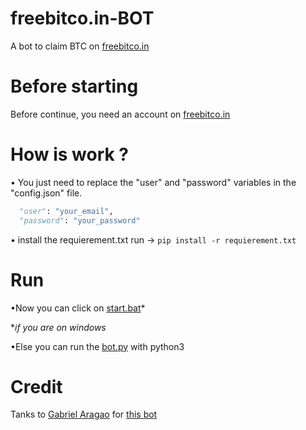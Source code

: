 # freebitco.in-BOT
A bot to claim BTC on [freebitco.in][1]

# Before starting
Before continue, you need an account on [freebitco.in][1]

# How is work ?

• You just need to replace the "user" and "password" variables in the "config.json" file.
```python
  "user": "your_email",
  "password": "your_password"
```
• install the requierement.txt
run -> `pip install -r requierement.txt`

# Run
•Now you can click on [start.bat][2]*

**if you are on windows*

•Else you can run the [bot.py][3] with python3

# Credit
Tanks to [Gabriel Aragao][4] for [this bot][5]



[1]: https://freebitco.in/?r=50019388
[2]: start.bat
[3]: bot.py
[4]: https://github.com/Gabriel-Aragao
[5]: https://github.com/Gabriel-Aragao/freebitcoin-auto-better
